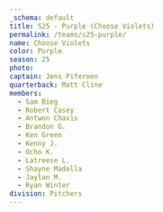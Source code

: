 ```yaml
---
_schema: default
title: S25 - Purple (Choose Violets)
permalink: /teams/s25-purple/
name: Choose Violets
color: Purple
season: 25
photo:
captain: Jens Piferoen
quarterback: Matt Cline
members:
  - Sam Bieg
  - Robert Casey
  - Antwon Chavis
  - Brandon G.
  - Ken Green
  - Kenny J.
  - Ocho K.
  - Latreese L.
  - Shayne Madella
  - Jaylan M.
  - Ryan Winter
division: Pitchers
---
```

